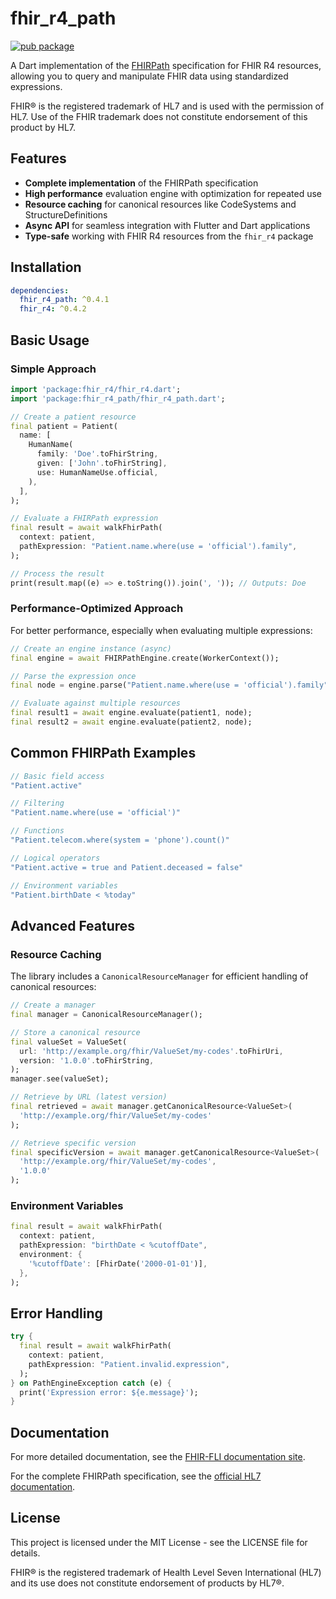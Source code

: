 # fhir_r4_path

[![pub package](https://img.shields.io/pub/v/fhir_r4_path.svg)](https://pub.dev/packages/fhir_r4_path)

A Dart implementation of the [FHIRPath](https://hl7.org/fhirpath/) specification for FHIR R4 resources, allowing you to query and manipulate FHIR data using standardized expressions.

FHIR® is the registered trademark of HL7 and is used with the permission of HL7. Use of the FHIR trademark does not constitute endorsement of this product by HL7.

## Features

- **Complete implementation** of the FHIRPath specification
- **High performance** evaluation engine with optimization for repeated use
- **Resource caching** for canonical resources like CodeSystems and StructureDefinitions
- **Async API** for seamless integration with Flutter and Dart applications
- **Type-safe** working with FHIR R4 resources from the `fhir_r4` package

## Installation

```yaml
dependencies:
  fhir_r4_path: ^0.4.1
  fhir_r4: ^0.4.2
```

## Basic Usage

### Simple Approach

```dart
import 'package:fhir_r4/fhir_r4.dart';
import 'package:fhir_r4_path/fhir_r4_path.dart';

// Create a patient resource
final patient = Patient(
  name: [
    HumanName(
      family: 'Doe'.toFhirString,
      given: ['John'.toFhirString],
      use: HumanNameUse.official,
    ),
  ],
);

// Evaluate a FHIRPath expression
final result = await walkFhirPath(
  context: patient,
  pathExpression: "Patient.name.where(use = 'official').family",
);

// Process the result
print(result.map((e) => e.toString()).join(', ')); // Outputs: Doe
```

### Performance-Optimized Approach

For better performance, especially when evaluating multiple expressions:

```dart
// Create an engine instance (async)
final engine = await FHIRPathEngine.create(WorkerContext());

// Parse the expression once
final node = engine.parse("Patient.name.where(use = 'official').family");

// Evaluate against multiple resources
final result1 = await engine.evaluate(patient1, node);
final result2 = await engine.evaluate(patient2, node);
```

## Common FHIRPath Examples

```dart
// Basic field access
"Patient.active"

// Filtering
"Patient.name.where(use = 'official')"

// Functions
"Patient.telecom.where(system = 'phone').count()"

// Logical operators
"Patient.active = true and Patient.deceased = false"

// Environment variables
"Patient.birthDate < %today"
```

## Advanced Features

### Resource Caching

The library includes a `CanonicalResourceManager` for efficient handling of canonical resources:

```dart
// Create a manager
final manager = CanonicalResourceManager();

// Store a canonical resource
final valueSet = ValueSet(
  url: 'http://example.org/fhir/ValueSet/my-codes'.toFhirUri,
  version: '1.0.0'.toFhirString,
);
manager.see(valueSet);

// Retrieve by URL (latest version)
final retrieved = await manager.getCanonicalResource<ValueSet>(
  'http://example.org/fhir/ValueSet/my-codes'
);

// Retrieve specific version
final specificVersion = await manager.getCanonicalResource<ValueSet>(
  'http://example.org/fhir/ValueSet/my-codes',
  '1.0.0'
);
```

### Environment Variables

```dart
final result = await walkFhirPath(
  context: patient,
  pathExpression: "birthDate < %cutoffDate",
  environment: {
    '%cutoffDate': [FhirDate('2000-01-01')],
  },
);
```

## Error Handling

```dart
try {
  final result = await walkFhirPath(
    context: patient,
    pathExpression: "Patient.invalid.expression",
  );
} on PathEngineException catch (e) {
  print('Expression error: ${e.message}');
}
```

## Documentation

For more detailed documentation, see the [FHIR-FLI documentation site](https://docs.fire.ly).

For the complete FHIRPath specification, see the [official HL7 documentation](https://hl7.org/fhirpath/).

## License

This project is licensed under the MIT License - see the LICENSE file for details.

FHIR® is the registered trademark of Health Level Seven International (HL7) and its use does not constitute endorsement of products by HL7®.